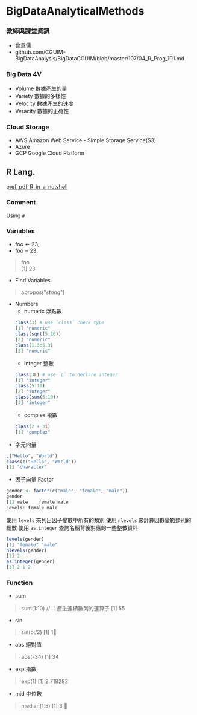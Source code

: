 # BigDataAnalyticalMethods

### 教師與課堂資訊
+ 曾意儒
+ github.com/CGUIM-BigDataAnalysis/BigDataCGUIM/blob/master/107/04_R_Prog_101.md

### Big Data 4V
+ Volume 數據產生的量
+ Variety 數據的多樣性
+ Velocity 數據產生的速度
+ Veracity 數據的正確性
### Cloud Storage
+ AWS Amazon Web Service - Simple Storage Service(S3)
+ Azure
+ GCP Google Cloud Platform


## R Lang.
[pref_pdf_R_in_a_nutshell](http://rbasicsworkshop.weebly.com/uploads/1/8/6/0/18603232/adler_2009_r-inanutshell.pdf)

### Comment
Using `#`

### Variables
+ foo <- 23;
+ foo = 23;
> foo  
> [1] 23

- Find Variables
> apropos("_string_")

+ Numbers
    + numeric 浮點數
    ```R
    class(3) # use `class` check type
    [1] "numeric"
    class(sqrt(5:10))
    [2] "numeric"
    class(1.3:5.3)
    [3] "numeric"
    ```
    + integer 整數
    ```R
    class(3L) # use `L` to declare integer
    [1] "integer"
    class(5:10)
    [2] "integer"
    class(sum(5:10))
    [3] "integer"
    ```
    + complex 複數
    ```R
    class(2 + 3i)
    [1] "complex"
    ```
+ 字元向量
```R
c("Hello", "World")
class(c("Hello", "World"))
[1] "character"
```
+ 因子向量 Factor
```R
gender <- factor(c("male", "female", "male"))
gender
[1] male    female male
Levels: female male
```
使用 `levels` 來列出因子變數中所有的類別
使用 `nlevels` 來計算因數變數類別的總數
使用 `as.integer` 查詢名稱背後對應的一些整數資料
```R
levels(gender)
[1] "female" "male"
nlevels(gender)
[2] 2
as.integer(gender)
[3] 2 1 2
```

### Function
+ sum
> sum(1:10) // ：產生連續數列的運算子
> [1] 55
+ sin
> sin(pi/2)
> [1] 1
+ abs 絕對值
> abs(-34)
> [1] 34
+ exp 指數
> exp(1)
> [1] 2.718282
+ mid 中位數
> median(1:5)
> [1] 3
